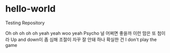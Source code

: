 # hello-world
Testing Repository

Oh oh oh oh oh yeah yeah woo yeah
Psycho
널 어쩌면 좋을까
이런 맘은 또 첨이라
Up and down이 좀 심해
조절이 자꾸 잘 안돼
하나 확실한 건 I don't play the game
